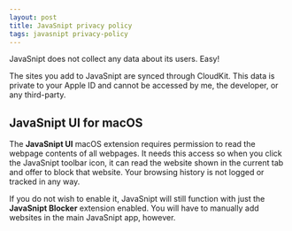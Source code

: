 ```yaml
---
layout: post
title: JavaSnipt privacy policy
tags: javasnipt privacy-policy
---
```


JavaSnipt does not collect any data about its users. Easy!

The sites you add to JavaSnipt are synced through CloudKit. This data is private to your Apple ID and cannot be accessed by me, the developer, or any third-party. 

## JavaSnipt UI for macOS

The **JavaSnipt UI** macOS extension requires permission to read the webpage contents of all webpages. It needs this access so when you click the JavaSnipt toolbar icon, it can read the website shown in the current tab and offer to block that website. Your browsing history is not logged or tracked in any way. 

If you do not wish to enable it, JavaSnipt will still function with just the **JavaSnipt Blocker** extension enabled. You will have to manually add websites in the main JavaSnipt app, however.